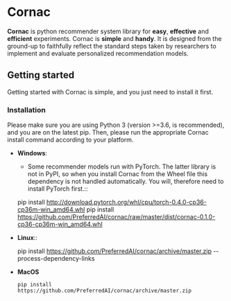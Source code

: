 # Cornac

**Cornac** is python recommender system library for **easy**, **effective** and **efficient** experiments. Cornac is **simple** and **handy**. It is designed from the ground-up to faithfully reflect the standard steps taken by researchers to implement and evaluate personalized recommendation models.

## Getting started

Getting started with Cornac is simple, and you just need to install it first.

### Installation

Please make sure you are using Python 3 (version >=3.6, is recommended), and you are on the latest pip.
Then, please run the appropriate Cornac install command according to your platform.

* **Windows**:
 
	- Some recommender models run with PyTorch. The latter library is not in PyPI, so when you install Cornac from the Wheel file this dependency is not handled automatically. You will, therefore need to install PyTorch first.::

	pip install http://download.pytorch.org/whl/cpu/torch-0.4.0-cp36-cp36m-win_amd64.whl 
	pip install https://github.com/PreferredAI/cornac/raw/master/dist/cornac-0.1.0-cp36-cp36m-win_amd64.whl

* **Linux**::

	pip install https://github.com/PreferredAI/cornac/archive/master.zip --process-dependency-links
	
* **MacOS**
	```
	pip install https://github.com/PreferredAI/cornac/archive/master.zip
	```
